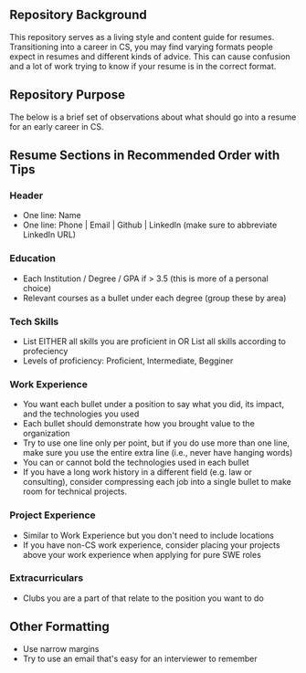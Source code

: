 ## Repository Background

This repository serves as a living style and content guide for resumes. Transitioning into a career in CS, you may find varying formats people expect in resumes and different kinds of advice. This can cause confusion and a lot of work trying to know if your resume is in the correct format. 

## Repository Purpose

The below is a brief set of observations about what should go into a resume for an early career in CS. 

## Resume Sections in Recommended Order with Tips

### Header

- One line: Name
- One line:  Phone | Email | Github | LinkedIn (make sure to abbreviate LinkedIn URL)

### Education

- Each Institution / Degree / GPA if > 3.5 (this is more of a personal choice)
- Relevant courses as a bullet under each degree (group these by area)

### Tech Skills
- List EITHER all skills you are proficient in OR List all skills according to profeciency 
- Levels of proficiency: Proficient, Intermediate, Begginer 

### Work Experience
- You want each bullet under a position to say what you did, its impact, and the technologies you used
- Each bullet should demonstrate how you brought value to the organization
- Try to use one line only per point, but if you do use more than one line, make sure you use the entire extra line (i.e., never have hanging words)
- You can or cannot bold the technologies used in each bullet
- If you have a long work history in a different field (e.g. law or consulting), consider compressing each job into a single bullet to make room for technical projects. 

### Project Experience
- Similar to Work Experience but you don't need to include locations
- If you have non-CS work experience, consider placing your projects above your work experience when applying for pure SWE roles

### Extracurriculars 
- Clubs you are a part of that relate to the position you want to do

## Other Formatting
- Use narrow margins 
- Try to use an email that's easy for an interviewer to remember
